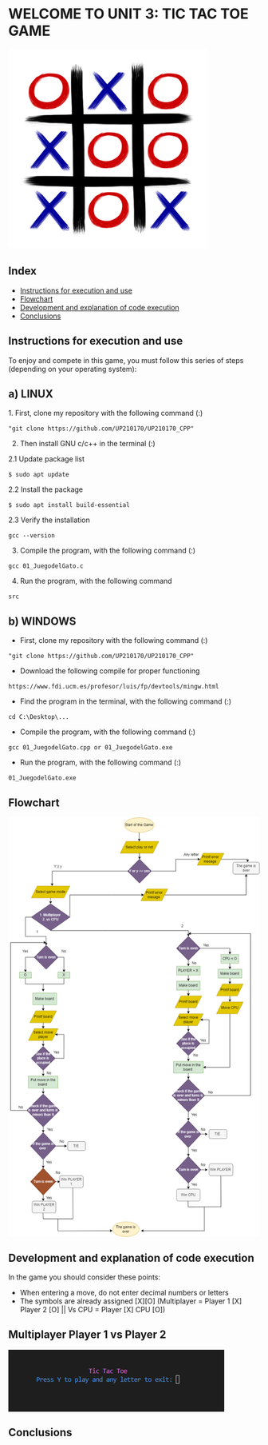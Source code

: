 <div aling="center">

# WELCOME TO UNIT 3: TIC TAC TOE GAME 
  
</div aling="center">


<div aling="center">
  
<img src="../imagenes/tictac.png" width="400px">
  
</div aling="center">

  
## Index
- [Instructions for execution and use](#instructions-for-execution-and-use)
- [Flowchart](#flowchart)
- [Development and explanation of code execution](#development-and-explanation-of-code-execution)
- [Conclusions](#conclusions)

## Instructions for execution and use 
To enjoy and compete in this game, you must follow this series of steps (depending on your operating system):

<h2> a) LINUX </h2>
1. First, clone my repository with the following command (:)

~~~
"git clone https://github.com/UP210170/UP210170_CPP"
~~~

2. Then install GNU c/c++ in the terminal (:)

  2.1 Update package list
  
  ~~~
  $ sudo apt update
  ~~~
  
  2.2 Install the package
  
  ~~~
  $ sudo apt install build-essential
  ~~~
  
  2.3 Verify the installation
  
  ~~~
  gcc --version
  ~~~
  
3. Compile the program, with the following command (:)

 ~~~
 gcc 01_JuegodelGato.c 
 ~~~
 
4. Run the program, with the following command

 ~~~
 src
 ~~~


<h2> b) WINDOWS </h2>

* First, clone my repository with the following command (:)

~~~
"git clone https://github.com/UP210170/UP210170_CPP"
~~~

* Download the following compile for proper functioning

~~~
https://www.fdi.ucm.es/profesor/luis/fp/devtools/mingw.html
~~~

* Find the program in the terminal, with the following command (:)

~~~
cd C:\Desktop\...
~~~

* Compile the program, with the following command (:)

~~~
gcc 01_JuegodelGato.cpp or 01_JuegodelGato.exe
~~~

* Run the program, with the following command (:)

~~~
01_JuegodelGato.exe
~~~

## Flowchart 
<img src="../imagenes/Diagrama.png" align="center">

## Development and explanation of code execution
In the game you should consider these points:
* When entering a move, do not enter decimal numbers or letters
* The symbols are already assigned [X][O] (Multiplayer = Player 1 [X] Player 2 [O] || Vs CPU = Player [X] CPU [O])

<h2> Multiplayer Player 1 vs Player 2 </h2>


<img src="../imagenes/menu1.png" align="center">





## Conclusions 
